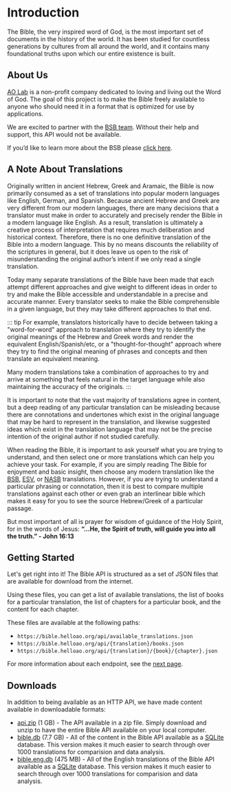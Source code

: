 # Introduction

The Bible, the very inspired word of God, is the most important set of documents in the history of the world. It has been studied for countless generations by cultures from all around the world, and it contains many foundational truths upon which our entire existence is built.

## About Us

[AO Lab](https://helloao.org/) is a non-profit company dedicated to loving and living out the Word of God. The goal of this project is to make the Bible freely available to anyone who should need it in a format that is optimized for use by applications.

We are excited to partner with the [BSB team](https://bereanbibles.com/). Without their help and support, this API would not be available.

If you’d like to learn more about the BSB please [click here](https://bereanbibles.com/about-berean-study-bible/).

## A Note About Translations

Originally written in ancient Hebrew, Greek and Aramaic, the Bible is now primarily consumed as a set of translations into popular modern languages like English, German, and Spanish. Because ancient Hebrew and Greek are very different from our modern languages, there are many decisions that a translator must make in order to accurately and precisely render the Bible in a modern language like English. As a result, translation is ultimately a creative process of interpretation that requires much deliberation and historical context. Therefore, there is no one definitive translation of the Bible into a modern language. This by no means discounts the reliability of the scriptures in general, but it does leave us open to the risk of misunderstanding the original author’s intent if we only read a single translation.

Today many separate translations of the Bible have been made that each attempt different approaches and give weight to different ideas in order to try and make the Bible accessible and understandable in a precise and accurate manner. Every translator seeks to make the Bible comprehensible in a given language, but they may take different approaches to that end. 

::: tip
For example, translators historically have to decide between taking a "word-for-word" approach to translation where they try to identify the original meanings of the Hebrew and Greek words and render the equivalent English/Spanish/etc, or a "thought-for-thought" approach where they try to find the original meaning of phrases and concepts and then translate an equivalent meaning.

Many modern translations take a combination of approaches to try and arrive at something that feels natural in the target language while also maintaining the accuracy of the originals.
:::

It is important to note that the vast majority of translations agree in content, but a deep reading of any particular translation can be misleading because there are connotations and undertones which exist in the original language that may be hard to represent in the translation, and likewise suggested ideas which exist in the translation language that may not be the precise intention of the original author if not studied carefully.

When reading the Bible, it is important to ask yourself what you are trying to understand, and then select one or more translations which can help you achieve your task. For example, if you are simply reading The Bible for enjoyment and basic insight, then choose any modern translation like the [BSB](https://bereanbibles.com/), [ESV](https://www.esv.org/), or [NASB](https://www.lockman.org/new-american-standard-bible-nasb/) translations. However, if you are trying to understand a particular phrasing or connotation, then it is best to compare multiple translations against each other or even grab an interlinear bible which makes it easy for you to see the source Hebrew/Greek of a particular passage.

But most important of all is prayer for wisdom of guidance of the Holy Spirit, for in the words of Jesus: **“...He, the Spirit of truth, will guide you into all the truth.” - John 16:13**

## Getting Started

Let's get right into it! The Bible API is structured as a set of JSON files that are available for download from the internet.

Using these files, you can get a list of available translations, the list of books for a particular translation, the list of chapters for a particular book, and the content for each chapter.

These files are available at the following paths:

-   `https://bible.helloao.org/api/available_translations.json`
-   `https://bible.helloao.org/api/{translation}/books.json`
-   `https://bible.helloao.org/api/{translation}/{book}/{chapter}.json`

For more information about each endpoint, see the [next page](./making-requests.md).

## Downloads

In addition to being available as an HTTP API, we have made content available in downloadable formats:

-   [api.zip](https://bible.helloao.org/api.zip) (1 GB) - The API available in a zip file. Simply download and unzip to have the entire Bible API available on your local computer.
-   [bible.db](https://bible.helloao.org/bible.db) (7.7 GB) - All of the content in the Bible API available as a [SQLite](https://www.sqlite.org/index.html) database. This version makes it much easier to search through over 1000 translations for comparision and data analysis.
-   [bible.eng.db](https://bible.helloao.org/bible.eng.db) (475 MB) - All of the English translations of the Bible API available as a [SQLite](https://www.sqlite.org/index.html) database. This version makes it much easier to search through over 1000 translations for comparision and data analysis.